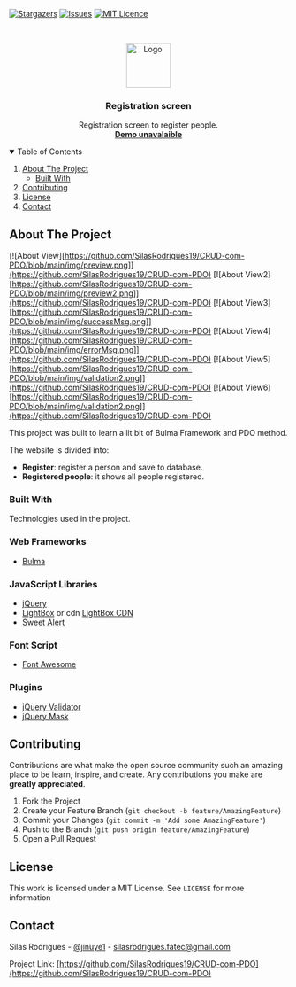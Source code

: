 [![Stargazers][stars-shield]][stars-url]
[![Issues][issues-shield]][issues-url]
[![MIT Licence][license-shield]][license-url]


<!-- PROJECT LOGO -->
<br />
<p align="center">
  <a href="http://silasdev.epizy.com">
    <img src="https://image.flaticon.com/icons/png/512/121/121202.png" alt="Logo" width="80" height="80">
  </a>

  <h3 align="center">Registration screen</h3>

  <p align="center">
    Registration screen to register people.
    <br />
    <a href="#"><strong>Demo unavalaible</strong></a>
    <br />
  </p>
</p>



<!-- TABLE OF CONTENTS -->
<details open="open">
  <summary>Table of Contents</summary>
  <ol>
    <li>
      <a href="#about-the-project">About The Project</a>
      <ul>
        <li><a href="#built-with">Built With</a></li>
      </ul>
    </li>
    <li><a href="#contributing">Contributing</a></li>
    <li><a href="#license">License</a></li>
    <li><a href="#contact">Contact</a></li>
  </ol>
</details>



<!-- ABOUT THE PROJECT -->
## About The Project

[![About View][https://github.com/SilasRodrigues19/CRUD-com-PDO/blob/main/img/preview.png]](https://github.com/SilasRodrigues19/CRUD-com-PDO)
[![About View2][https://github.com/SilasRodrigues19/CRUD-com-PDO/blob/main/img/preview2.png]](https://github.com/SilasRodrigues19/CRUD-com-PDO)
[![About View3][https://github.com/SilasRodrigues19/CRUD-com-PDO/blob/main/img/successMsg.png]](https://github.com/SilasRodrigues19/CRUD-com-PDO)
[![About View4][https://github.com/SilasRodrigues19/CRUD-com-PDO/blob/main/img/errorMsg.png]](https://github.com/SilasRodrigues19/CRUD-com-PDO)
[![About View5][https://github.com/SilasRodrigues19/CRUD-com-PDO/blob/main/img/validation2.png]](https://github.com/SilasRodrigues19/CRUD-com-PDO)
[![About View6][https://github.com/SilasRodrigues19/CRUD-com-PDO/blob/main/img/validation2.png]](https://github.com/SilasRodrigues19/CRUD-com-PDO)




This project was built to learn a lit bit of Bulma Framework and PDO method.

The website is divided into:
* **Register**: register a person and save to database.
* **Registered people**: it shows all people registered.

### Built With

Technologies used in the project.

### Web Frameworks
* [Bulma](https://bulma.io)

### JavaScript Libraries
* [jQuery](https://jquery.com)
* [LightBox](https://lokeshdhakar.com/projects/lightbox2/) or cdn [LightBox CDN](https://cdnjs.com/libraries/lightbox2)
* [Sweet Alert](https://sweetalert2.github.io)

### Font Script
* [Font Awesome](https://fontawesome.com)

### Plugins
* [jQuery Validator](https://jqueryvalidation.org)
* [jQuery Mask](https://igorescobar.github.io/jQuery-Mask-Plugin/docs.html)


<!-- CONTRIBUTING -->
## Contributing

Contributions are what make the open source community such an amazing place to be learn, inspire, and create. Any contributions you make are **greatly appreciated**.

1. Fork the Project
2. Create your Feature Branch (`git checkout -b feature/AmazingFeature`)
3. Commit your Changes (`git commit -m 'Add some AmazingFeature'`)
4. Push to the Branch (`git push origin feature/AmazingFeature`)
5. Open a Pull Request


<!-- LICENSE -->
## License

This work is licensed under a MIT License. See `LICENSE` for more information


<!-- CONTACT -->
## Contact

Silas Rodrigues - [@jinuye1](https://twitter.com/jinuye1) - silasrodrigues.fatec@gmail.com

Project Link: [https://github.com/SilasRodrigues19/CRUD-com-PDO](https://github.com/SilasRodrigues19/CRUD-com-PDO)

   
   <!-- MARKDOWN LINKS & IMAGES -->
<!-- https://www.markdownguide.org/basic-syntax/#reference-style-links -->
[contributors-shield]: https://img.shields.io/github/contributors/SilasRodrigues19/CRUD-com-PDO.svg?style=for-the-badge
[contributors-url]: https://github.com/SilasRodrigues19/CRUD-com-PDO/graphs/contributors
[forks-shield]: https://img.shields.io/github/forks/SilasRodrigues19/CRUD-com-PDO.svg?style=for-the-badge
[forks-url]: https://github.com/SilasRodrigues19/CRUD-com-PDO/network/members
[stars-shield]: https://img.shields.io/github/stars/SilasRodrigues19/CRUD-com-PDO.svg?style=for-the-badge
[stars-url]: https://github.com/SilasRodrigues19/CRUD-com-PDO/stargazers
[issues-shield]: https://img.shields.io/github/issues/SilasRodrigues19/CRUD-com-PDO.svg?style=for-the-badge
[issues-url]: https://github.com/SilasRodrigues19/CRUD-com-PDO/issues
[license-shield]: https://img.shields.io/github/license/SilasRodrigues19/CRUD-com-PDO/.svg?style=for-the-badge
[license-url]: https://github.com/SilasRodrigues19/CRUD-com-PDO//blob/master/LICENSE
[About View]: https://github.com/SilasRodrigues19/CRUD-com-PDO/blob/main/img/preview.png?raw=true
[About View2]: https://github.com/SilasRodrigues19/CRUD-com-PDO/blob/main/img/preview2.png
[About View3]: https://github.com/SilasRodrigues19/CRUD-com-PDO/blob/main/img/successMsg.png
[About View4]: https://github.com/SilasRodrigues19/CRUD-com-PDO/blob/main/img/errorMsg.png
[About View5]: https://github.com/SilasRodrigues19/CRUD-com-PDO/blob/main/img/validation2.png
[About View6]: https://github.com/SilasRodrigues19/CRUD-com-PDO/blob/main/img/validation2.png

